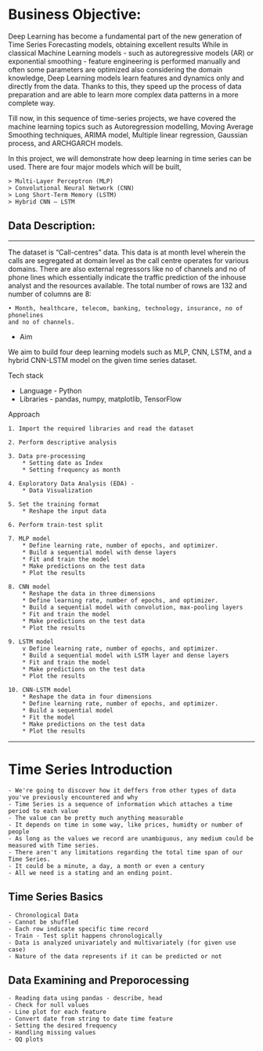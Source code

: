 # Business Objective:

Deep Learning has become a fundamental part of the new generation of Time Series
Forecasting models, obtaining excellent results While in classical Machine Learning
models - such as autoregressive models (AR) or exponential smoothing - feature
engineering is performed manually and often some parameters are optimized also
considering the domain knowledge, Deep Learning models learn features and
dynamics only and directly from the data. Thanks to this, they speed up the process
of data preparation and are able to learn more complex data patterns in a more
complete way.

Till now, in this sequence of time-series projects, we have covered the machine
learning topics such as Autoregression modelling, Moving Average Smoothing
techniques, ARIMA model, Multiple linear regression, Gaussian process, and ARCHGARCH models.

In this project, we will demonstrate how deep learning in time series can be used.
There are four major models which will be built,

    > Multi-Layer Perceptron (MLP)
    > Convolutional Neural Network (CNN)
    > Long Short-Term Memory (LSTM)
    > Hybrid CNN – LSTM
    
## Data Description:
--------------------------------------------------------------------------------
    
The dataset is “Call-centres” data. This data is at month level wherein the calls are
segregated at domain level as the call centre operates for various domains. There are
also external regressors like no of channels and no of phone lines which essentially
indicate the traffic prediction of the inhouse analyst and the resources available.
The total number of rows are 132 and number of columns are 8:

    • Month, healthcare, telecom, banking, technology, insurance, no of phonelines
    and no of channels.

* Aim

We aim to build four deep learning models such as MLP, CNN, LSTM, and a hybrid
CNN-LSTM model on the given time series dataset.

Tech stack

* Language - Python
* Libraries - pandas, numpy, matplotlib, TensorFlow

 Approach
    
    1. Import the required libraries and read the dataset

    2. Perform descriptive analysis

    3. Data pre-processing
        * Setting date as Index
        * Setting frequency as month
    
    4. Exploratory Data Analysis (EDA) -
        * Data Visualization
    
    5. Set the training format
        * Reshape the input data
    
    6. Perform train-test split
    
    7. MLP model
        * Define learning rate, number of epochs, and optimizer.
        * Build a sequential model with dense layers
        * Fit and train the model
        * Make predictions on the test data
        * Plot the results
    
    8. CNN model
        * Reshape the data in three dimensions
        * Define learning rate, number of epochs, and optimizer.
        * Build a sequential model with convolution, max-pooling layers
        * Fit and train the model
        * Make predictions on the test data
        * Plot the results
    
    9. LSTM model
        v Define learning rate, number of epochs, and optimizer.
        * Build a sequential model with LSTM layer and dense layers
        * Fit and train the model
        * Make predictions on the test data
        * Plot the results
    
    10. CNN-LSTM model
        * Reshape the data in four dimensions
        * Define learning rate, number of epochs, and optimizer.
        * Build a sequential model
        * Fit the model
        * Make predictions on the test data
        * Plot the results

--------------------------------
# Time Series Introduction

    - We're going to discover how it deffers from other types of data you've previously encountered and why
    - Time Series is a sequence of information which attaches a time period to each value
    - The value can be pretty much anything measurable
    - It depends on time in some way, like prices, humidty or number of people
    - As long as the values we record are unambiguous, any medium could be measured with Time series.
    - There aren't any limitations regarding the total time span of our Time Series.
    - It could be a minute, a day, a month or even a century
    - All we need is a stating and an ending point. 

## Time Series Basics

    - Chronological Data
    - Cannot be shuffled
    - Each row indicate specific time record
    - Train - Test split happens chronologically
    - Data is analyzed univariately and multivariately (for given use case)
    - Nature of the data represents if it can be predicted or not


## Data Examining and Preporocessing

    - Reading data using pandas - describe, head
    - Check for null values
    - Line plot for each feature
    - Convert date from string to date time feature
    - Setting the desired frequency
    - Handling missing values
    - QQ plots
